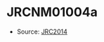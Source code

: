 <a name="material" />

# JRCNM01004a
<script type="application/ld+json">
  {
    "@context": "https://schema.org/",
    "@type": "ChemicalSubstance",
    "http://purl.org/dc/terms/conformsTo":
      {
        "@type": "CreativeWork",
        "@id": "https://bioschemas.org/profiles/ChemicalSubstance/0.4-RELEASE/"
      },
    "@id": "https://egonw.github.io/nanowiki/nanowiki374.html#material",
    "name": "JRCNM01004a",
    "sameAs": "http://127.0.0.1/mediawiki/index.php/Special:URIResolver/JRCNM01004a"
  }
</script>


* Source: [JRC2014](http://127.0.0.1/mediawiki/index.php/Special:URIResolver/JRC2014)

